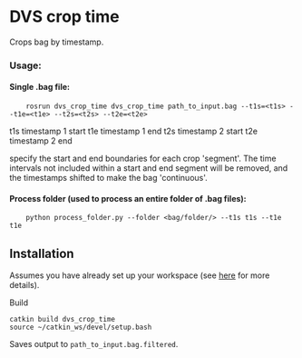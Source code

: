 # DVS crop time

Crops bag by timestamp.

### Usage:
#### Single .bag file:

        rosrun dvs_crop_time dvs_crop_time path_to_input.bag --t1s=<t1s> --t1e=<t1e> --t2s=<t2s> --t2e=<t2e>
        
t1s timestamp 1 start
t1e timestamp 1 end
t2s timestamp 2 start
t2e timestamp 2 end

specify the start and end boundaries for each crop 'segment'. The time intervals not included within a start and end segment will be removed, and the timestamps shifted to make the bag 'continuous'.

        
#### Process folder (used to process an entire folder of .bag files):

        python process_folder.py --folder <bag/folder/> --t1s t1s --t1e t1e 
        
## Installation

Assumes you have already set up your workspace (see [here](https://github.com/cedric-scheerlinck/dvs_image_reconstruction) for more details).

Build

    catkin build dvs_crop_time
    source ~/catkin_ws/devel/setup.bash 
    
Saves output to ```path_to_input.bag.filtered```.

